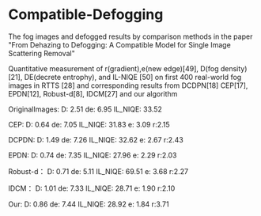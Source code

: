# Compatible-Defogging

The fog images and defogged results by comparison methods in the paper "From Dehazing to Defogging: A Compatible Model for Single Image Scattering Removal"

Quantitative measurement of r(gradient),e(new edge)[49], D(fog density) [21], DE(decrete entrophy), and IL-NIQE [50] on first 400 real-world fog images in RTTS [28] and corresponding results from DCDPN[18] CEP[17], EPDN[12], Robust-d[8], IDCM[27] and our algorithm

OriginalImages:
D: 2.51
de: 6.95
IL_NIQE: 33.52

CEP:
D: 0.64
de: 7.05
IL_NIQE: 31.83
e: 3.09
r:2.15

DCPDN:
D: 1.49
de: 7.26
IL_NIQE: 32.62
e: 2.67
r:2.43

EPDN:
D: 0.74
de: 7.35
IL_NIQE: 27.96
e: 2.29
r:2.03

Robust-d：
D: 0.71
de: 5.11
IL_NIQE: 69.51
e: 3.68
r:2.27

IDCM：
D: 1.01
de: 7.33
IL_NIQE: 28.71
e: 1.90
r:2.10

Our:
D: 0.86
de: 7.44
IL_NIQE: 28.92
e: 1.84
r:3.71

